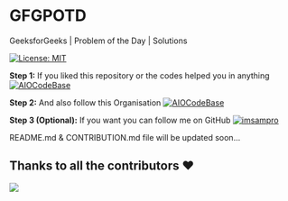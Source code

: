 # GFGPOTD
GeeksforGeeks | Problem of the Day | Solutions

[![License: MIT](https://img.shields.io/badge/License-MIT-yellow.svg?style=for-the-badge)](https://opensource.org/licenses/MIT)

**Step 1:** If you liked this repository or the codes helped you in anything <a href="https://www.github.com/AIOCodeBase/GFGPOTD" target="_blank"><img src="https://img.shields.io/github/stars/AIOCodeBase/GFGPOTD?label=Star%20this%20Repository&style=for-the-badge" alt="AIOCodeBase" /></a> 

**Step 2:** And also follow this Organisation <a href="https://www.github.com/AIOCodeBase" target="_blank"><img src="https://img.shields.io/github/followers/AIOCodeBase?logo=github&label=follow%20%40AIOCodeBase&style=for-the-badge" alt="AIOCodeBase" /></a>

**Step 3 (Optional):** If you want you can follow me on GitHub <a href="https://www.github.com/imsampro" target="_blank"><img src="https://img.shields.io/github/followers/imsampro?logo=github&label=follow%20%40imsampro&style=for-the-badge" alt="imsampro" /></a>

README.md & CONTRIBUTION.md file will be updated soon...

## Thanks to all the contributors ❤️

<a href="https://github.com/AIOCodeBase/GFGPOTD/graphs/contributors">
  <img src="https://contrib.rocks/image?repo=AIOCodeBase/GFGPOTD" />
</a>
